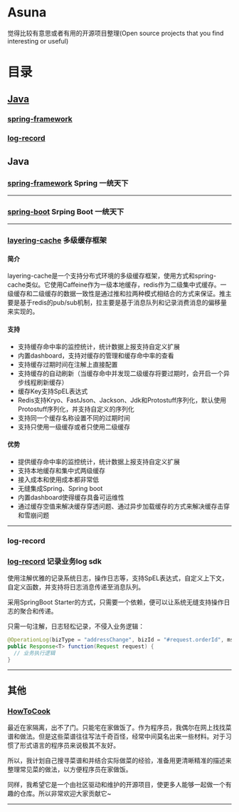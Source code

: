 # Asuna
觉得比较有意思或者有用的开源项目整理(Open source projects that you find interesting or useful)

# 目录

## [Java](##Java)
### [spring-framework](###spring-framework)
### [log-record](###log-record)

## Java

### [spring-framework](https://github.com/spring-projects/spring-framework) Spring 一统天下

---

### [spring-boot](https://github.com/spring-projects/spring-boot) Srping Boot 一统天下

---

### [layering-cache](https://github.com/xiaolyuh/layering-cache) 多级缓存框架

#### 简介
layering-cache是一个支持分布式环境的多级缓存框架，使用方式和spring-cache类似。它使用Caffeine作为一级本地缓存，redis作为二级集中式缓存。一级缓存和二级缓存的数据一致性是通过推和拉两种模式相结合的方式来保证。推主要是基于redis的pub/sub机制，拉主要是基于消息队列和记录消费消息的偏移量来实现的。

#### 支持
- 支持缓存命中率的监控统计，统计数据上报支持自定义扩展
- 内置dashboard，支持对缓存的管理和缓存命中率的查看
- 支持缓存过期时间在注解上直接配置
- 支持缓存的自动刷新（当缓存命中并发现二级缓存将要过期时，会开启一个异步线程刷新缓存）
- 缓存Key支持SpEL表达式
- Redis支持Kryo、FastJson、Jackson、Jdk和Protostuff序列化，默认使用Protostuff序列化，并支持自定义的序列化
- 支持同一个缓存名称设置不同的过期时间
- 支持只使用一级缓存或者只使用二级缓存

#### 优势
- 提供缓存命中率的监控统计，统计数据上报支持自定义扩展
- 支持本地缓存和集中式两级缓存
- 接入成本和使用成本都非常低
- 无缝集成Spring、Spring boot
- 内置dashboard使得缓存具备可运维性
- 通过缓存空值来解决缓存穿透问题、通过异步加载缓存的方式来解决缓存击穿和雪崩问题


---
### log-record

### [log-record](https://github.com/qqxx6661/logRecord) 记录业务log sdk

使用注解优雅的记录系统日志，操作日志等，支持SpEL表达式，自定义上下文，自定义函数，并支持将日志消息传递至消息队列。

采用SpringBoot Starter的方式，只需要一个依赖，便可以让系统无缝支持操作日志的聚合和传递。

只需一句注解，日志轻松记录，不侵入业务逻辑：

```java
@OperationLog(bizType = "addressChange", bizId = "#request.orderId", msg = "'用户' + #queryUserName(#request.userId) + '修改了订单的配送地址：从' + #oldAddress + '修改到' + #queryOldAddress(#request.orderId)")
public Response<T> function(Request request) {
  // 业务执行逻辑
}
```

---

## 其他

### [HowToCook](https://github.com/Anduin2017/HowToCook)
最近在家隔离，出不了门。只能宅在家做饭了。作为程序员，我偶尔在网上找找菜谱和做法。但是这些菜谱往往写法千奇百怪，经常中间莫名出来一些材料。对于习惯了形式语言的程序员来说极其不友好。

所以，我计划自己搜寻菜谱和并结合实际做菜的经验，准备用更清晰精准的描述来整理常见菜的做法，以方便程序员在家做饭。

同样，我希望它是一个由社区驱动和维护的开源项目，使更多人能够一起做一个有趣的仓库。所以非常欢迎大家贡献它~

---